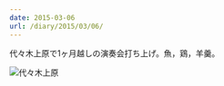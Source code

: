 ```yaml
---
date: 2015-03-06
url: /diary/2015/03/06/
---
```


代々木上原で1ヶ月越しの演奏会打ち上げ。魚，鶏，羊羹。

![代々木上原](http://instagram.com/p/z4mb-lSLip/media?size=l "代々木上原")